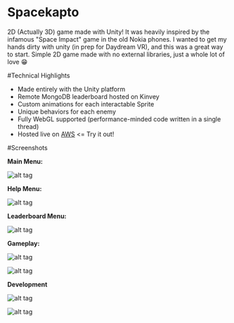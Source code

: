# Spacekapto
2D (Actually 3D) game made with Unity! It was heavily inspired by the infamous "Space Impact" game in the old Nokia phones. I wanted to get my hands dirty with unity (in prep for Daydream VR), and this was a great way to start. Simple 2D game made with no external libraries, just a whole
lot of love :grin:

#Technical Highlights
  - Made entirely with the Unity platform
  - Remote MongoDB leaderboard hosted on Kinvey
  - Custom animations for each interactable Sprite
  - Unique behaviors for each enemy
  - Fully WebGL supported (performance-minded code written in a single thread)
  - Hosted live on [AWS] <= Try it out!
  
  
  [AWS]:<http://spacekapto.s3-website-us-west-2.amazonaws.com>
  
  #Screenshots
  
  **Main Menu:**
  
  ![alt tag](https://github.com/laviathor/Spacekapto/blob/master/screenshots/menu_screen.jpeg)
  
  
  **Help Menu:**
  
  ![alt tag](https://github.com/laviathor/Spacekapto/blob/master/screenshots/help_screen.jpeg)
  
  
  **Leaderboard Menu:**
  
  ![alt tag](https://github.com/laviathor/Spacekapto/blob/master/screenshots/leaderboard_screen.jpeg)
  
  
  **Gameplay:**
  
  ![alt tag](https://github.com/laviathor/Spacekapto/blob/master/screenshots/gameplay_screen.jpeg)
  
  ![alt tag](https://github.com/laviathor/Spacekapto/blob/master/screenshots/boss_screenshot.jpeg)
   
   
  **Development**
  
  ![alt tag](https://github.com/laviathor/Spacekapto/blob/master/screenshots/editor_screenshot.jpeg)
   
  ![alt tag](https://github.com/laviathor/Spacekapto/blob/master/screenshots/code_screenshot.jpeg)
    
